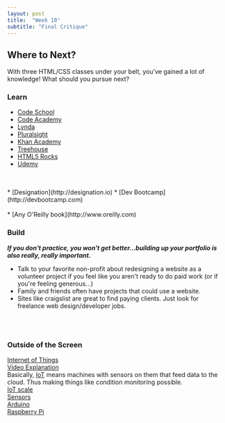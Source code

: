 ```yaml
---
layout: post
title:  "Week 10"
subtitle: "Final Critique"
---
```

<div id = "week10" class="anchor">
</div>

## Where to Next?

With three HTML/CSS classes under your belt, you've gained a lot of knowledge! What should you pursue next?

### Learn
* [Code School](https://www.codeschool.com)
* [Code Academy](https://www.codecademy.com)
* [Lynda](http://www.lynda.com)
* [Pluralsight](https://www.pluralsight.com)
* [Khan Academy](https://www.khanacademy.org)
* [Treehouse](https://teamtreehouse.com/join/14-days-free?utm_source=google&campaign=105062766&utm_term=&cid=1027&gclid=CJHnjI_52MkCFYI_aQodohkK-w)
* [HTML5 Rocks](http://www.html5rocks.com/en/)
* [Udemy](https://www.udemy.com)
<br>
<br>
* [Designation](http://designation.io)
* [Dev Bootcamp](http://devbootcamp.com)
<br>
<br>
* [Any O'Reilly book](http://www.oreilly.com)

### Build

***If you don't practice, you won't get better...building up your portfolio is also really, really important.***

* Talk to your favorite non-profit about redesigning a website as a volunteer project if you feel like you aren't ready to do paid work (or if you're feeling generous...)
* Family and friends often have projects that could use a website.
* Sites like craigslist are great to find paying clients. Just look for freelance web design/developer jobs.
<br>
<br>

### Outside of the Screen
[Internet of Things](http://www.wired.com/tag/iot/)
<br>
[Video Explanation](http://www.forbes.com/sites/jacobmorgan/2014/05/13/simple-explanation-internet-things-that-anyone-can-understand/)
<br>
Basically, [IoT](http://www.wired.com/insights/2014/11/the-internet-of-things-bigger/) means machines with sensors on them that feed data to the cloud. Thus making things like condition monitoring possible.
<br>
[IoT scale](http://blog.atmel.com/2015/07/28/building-an-iot-coffee-maker-with-realtime-capacity-monitoring/)
<br>
[Sensors](https://software.intel.com/en-us/iot/hardware/sensors)
<br>
[Arduino](https://www.arduino.cc)
<br>
[Raspberry Pi](https://www.raspberrypi.org)

